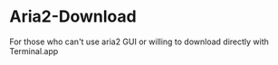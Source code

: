 # Aria2-Download
For those who can't use aria2 GUI or willing to download directly with Terminal.app
